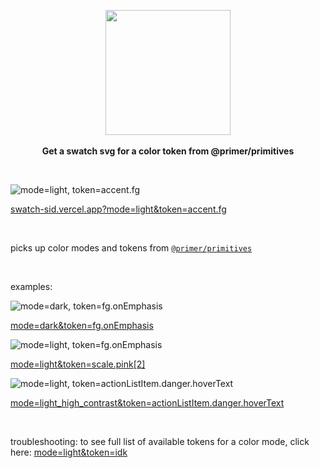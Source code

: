 <p align="center">
  <img src="https://octodex.github.com/images/daftpunktocat-guy.gif" height="200px"/>
  <br><br>
  <b>Get a swatch svg for a color token from @primer/primitives</b>
</p>

&nbsp;

![mode=light, token=accent.fg](https://swatch-sid.vercel.app?mode=light&token=accent.fg)

[swatch-sid.vercel.app?mode=light&token=accent.fg](https://swatch-sid.vercel.app?mode=light&token=accent.fg)

&nbsp;

picks up color modes and tokens from [`@primer/primitives`](https://primer.style/primitives/colors)

&nbsp;

examples:

![mode=dark, token=fg.onEmphasis](https://swatch-sid.vercel.app?mode=dark&token=fg.onEmphasis)

[mode=dark&token=fg.onEmphasis](https://swatch-sid.vercel.app?mode=dark&token=fg.onEmphasis)

![mode=light, token=fg.onEmphasis](https://swatch-sid.vercel.app?mode=light&token=scale.pink[2])

[mode=light&token=scale.pink[2]](https://swatch-sid.vercel.app?mode=light&token=scale.pink[2])

![mode=light, token=actionListItem.danger.hoverText](https://swatch-sid.vercel.app?mode=light&token=actionListItem.danger.hoverText)

[mode=light_high_contrast&token=actionListItem.danger.hoverText](https://swatch-sid.vercel.app?mode=light_high_contrast&token=actionListItem.danger.hoverText)

&nbsp;

troubleshooting: to see full list of available tokens for a color mode, click here: [mode=light&token=idk](https://swatch-sid.vercel.app/?mode=light&token=idk)

&nbsp;

